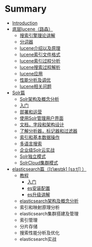 # Summary

* [Introduction](README.md)
* [底层lucene（路森）](di-ceng-lucene-ff08-lu-sen-ff09.md)
  * [搜索引擎理论讲解](di-ceng-lucene-ff08-lu-sen-ff09/sou-suo-yin-qing-li-lun-jiang-jie.md)
  * [分词器](di-ceng-lucene-ff08-lu-sen-ff09/fen-ci-qi.md)
  * [lucene介绍以及原理](di-ceng-lucene-ff08-lu-sen-ff09/lucenejie-shao-yi-ji-yuan-li.md)
  * [lucene索引文件格式](di-ceng-lucene-ff08-lu-sen-ff09/lucenesuo-yin-wen-jian-ge-shi.md)
  * [lucene索引过程分析](di-ceng-lucene-ff08-lu-sen-ff09/lucenejian-suo-guo-cheng-fen-xi.md)
  * [lucene搜索过程解析](di-ceng-lucene-ff08-lu-sen-ff09/lucenesou-suo-guo-cheng-jie-xi.md)
  * [lucene应用](di-ceng-lucene-ff08-lu-sen-ff09/luceneying-yong.md)
  * [性能分析及调优](di-ceng-lucene-ff08-lu-sen-ff09/xing-neng-fen-xi-ji-diao-you.md)
  * [lucene相关问题](di-ceng-lucene-ff08-lu-sen-ff09/lucenexiang-guan-wen-ti.md)
* [Solr篇](solrpian.md)
  * [Solr架构及概念分析](solrpian/solrjia-gou-ji-gai-nian-fen-xi.md)
  * [入门](solrpian/ru-men.md)
  * [部署和运营](solrpian/bu-shu-he-yun-ying.md)
  * [使用Solr管理用户界面](solrpian/shi-yong-solr-guan-li-yong-hu-jie-mian.md)
  * [文档，字段和架构设计](solrpian/wen-dang-ff0c-zi-duan-he-jia-gou-she-ji.md)
  * [了解分析器，标记器和过滤器](solrpian/le-jie-fen-xi-qi-ff0c-biao-ji-qi-he-guo-lv-qi.md)
  * [索引和基本数据操作](solrpian/suo-yin-de-jian-li-guo-cheng.md)
  * [多语言搜索](solrpian/duo-yu-yan-sou-suo.md)
  * [企业级Solr云实战](solrpian/qi-ye-ji-solr-yun-shi-zhan.md)
  * [Solr独立模式](solrpian/solrdu-li-mo-shi.md)
  * [SolrCloud集群模式](solrpian/solrji-qun-mo-shi.md)
* [elasticsearch篇（\[ɪˈlæstɪk\] \[sɜːtʃ\] ）](elasticsearchpian-ff085b-026a-02c8-l-ae-st-i-k-s-t.md)
  * [教程](elasticsearchpian-ff085b-026a-02c8-l-ae-st-i-k-s-t/jiao-cheng.md)
    * [入门](elasticsearchpian-ff085b-026a-02c8-l-ae-st-i-k-s-t/jiao-cheng/ru-men.md)
    * [es安装配置](elasticsearchpian-ff085b-026a-02c8-l-ae-st-i-k-s-t/jiao-cheng/esan-zhuang-pei-zhi.md)
    * [es升级讲解](elasticsearchpian-ff085b-026a-02c8-l-ae-st-i-k-s-t/jiao-cheng/essheng-ji-jiang-jie.md)
  * [elasticsearch架构及概念分析](elasticsearchpian-ff085b-026a-02c8-l-ae-st-i-k-s-t/elasticsearchjia-gou-ji-gai-nian-fen-xi.md)
  * 索引和映射原理分析
  * elasticsearch集群搭建及管理
  * 索引管理
  * 分片存储
  * 搜索性能分析及优化
  * elasticsearch实战

